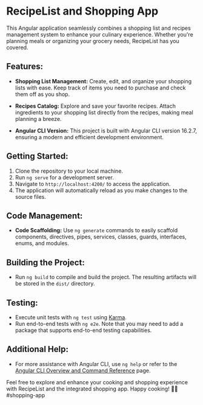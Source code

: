 # RecipeList and Shopping App

This Angular application seamlessly combines a shopping list and recipes management system to enhance your culinary experience. Whether you're planning meals or organizing your grocery needs, RecipeList has you covered.

## Features:

- **Shopping List Management:** Create, edit, and organize your shopping lists with ease. Keep track of items you need to purchase and check them off as you shop.

- **Recipes Catalog:** Explore and save your favorite recipes. Attach ingredients to your shopping list directly from the recipes, making meal planning a breeze.

- **Angular CLI Version:** This project is built with Angular CLI version 16.2.7, ensuring a modern and efficient development environment.

## Getting Started:

1. Clone the repository to your local machine.
2. Run `ng serve` for a development server.
3. Navigate to `http://localhost:4200/` to access the application.
4. The application will automatically reload as you make changes to the source files.

## Code Management:

- **Code Scaffolding:** Use `ng generate` commands to easily scaffold components, directives, pipes, services, classes, guards, interfaces, enums, and modules.

## Building the Project:

- Run `ng build` to compile and build the project. The resulting artifacts will be stored in the `dist/` directory.

## Testing:

- Execute unit tests with `ng test` using [Karma](https://karma-runner.github.io).
- Run end-to-end tests with `ng e2e`. Note that you may need to add a package that supports end-to-end testing capabilities.

## Additional Help:

- For more assistance with Angular CLI, use `ng help` or refer to the [Angular CLI Overview and Command Reference](https://angular.io/cli) page.

Feel free to explore and enhance your cooking and shopping experience with RecipeList and the integrated shopping app. Happy cooking! 🍲🛒 #shopping-app
